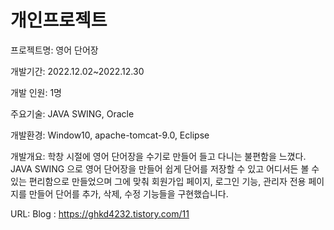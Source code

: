 # 개인프로젝트

프로젝트명: 영어 단어장

개발기간: 2022.12.02~2022.12.30

개발 인원: 1명

주요기술: JAVA SWING, Oracle 

개발환경: Window10, apache-tomcat-9.0, Eclipse

개발개요: 학창 시절에 영어 단어장을 수기로 만들어 들고 다니는 불편함을 느꼈다. JAVA 
SWING 으로 영어 단어장을 만들어 쉽게 단어를 저장할 수 있고 어디서든
볼 수 있는 편리함으로 만들었으며 그에 맞춰 회원가입 페이지, 로그인 기능, 
관리자 전용 페이지를 만들어 단어를 추가, 삭제, 수정 기능들을 구현했습니다.

URL: Blog : https://ghkd4232.tistory.com/11

